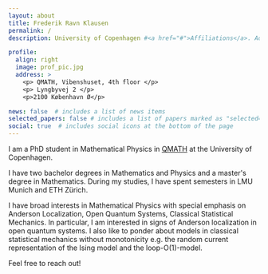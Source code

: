 ```yaml
---
layout: about
title: Frederik Ravn Klausen
permalink: /
description: University of Copenhagen #<a href="#">Affiliations</a>. Address. Contacts. Moto. Etc.

profile:
  align: right
  image: prof_pic.jpg
  address: >
    <p> QMATH, Vibenshuset, 4th floor </p>
    <p> Lyngbyvej 2 </p>
    <p>2100 København Ø</p>

news: false  # includes a list of news items
selected_papers: false # includes a list of papers marked as "selected={true}"
social: true  # includes social icons at the bottom of the page
---
```


 I am a PhD student in Mathematical Physics in [QMATH](https://qmath.ku.dk) at the University of Copenhagen. 
 
 I have two bachelor degrees in Mathematics and Physics and a master's degree in Mathematics. 
 During my studies, I have spent semesters in LMU Munich and ETH Zürich. 

I have broad interests in Mathematical Physics with special emphasis on Anderson Localization, Open Quantum Systems, Classical Statistical Mechanics. In particular, I am interested in signs of Anderson localization in open quantum systems. 
I also like to ponder about models in classical statistical mechanics without monotonicity e.g. the random current representation of the Ising model and the loop-O(1)-model. 

Feel free to reach out! 



